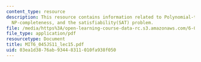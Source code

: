 ```yaml
---
content_type: resource
description: This resource contains information related to Polynomial-time reducibility,
  NP-completeness, and the satisfiability(SAT) problem.
file: /media/https%3A/open-learning-course-data-rc.s3.amazonaws.com/6-045j-automata-computability-and-complexity-spring-2011/03ea1d3876ab93448311010fa938f050_MIT6_045JS11_lec15.pdf
file_type: application/pdf
resourcetype: Document
title: MIT6_045JS11_lec15.pdf
uid: 03ea1d38-76ab-9344-8311-010fa938f050
---
```

